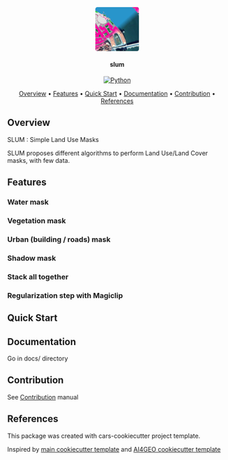 <div align="center">
  <a href="https://gitlab.cnes.fr/pluto/slum"><img src="docs/source/images/logo_SLUM_256.png" alt="SLUM" title="SLUM"  width="20%"></a>

<h4>slum</h4>

[![Python](https://img.shields.io/badge/python-v3.6+-blue.svg)](https://www.python.org/downloads/release/python-360/)


<p>
  <a href="#overview">Overview</a> •
  <a href="#features">Features</a> •
  <a href="#quick-start">Quick Start</a> •
  <a href="#documentation">Documentation</a> •
  <a href="#contribution">Contribution</a> •
  <a href="#references">References</a>
</p>
</div>

## Overview

SLUM : Simple Land Use Masks

SLUM proposes different algorithms to perform Land Use/Land Cover masks, with few data.

## Features

### Water mask

### Vegetation mask

### Urban (building / roads) mask

### Shadow mask

### Stack all together

### Regularization step with Magiclip


## Quick Start



## Documentation

Go in docs/ directory



## Contribution

See [Contribution](./CONTRIBUTING.md) manual



## References

This package was created with cars-cookiecutter project template.

Inspired by [main cookiecutter template](https://github.com/audreyfeldroy/cookiecutter-pypackage) and 
[AI4GEO cookiecutter template](https://gitlab.cnes.fr/ai4geo/lot2/cookiecutter-python)
